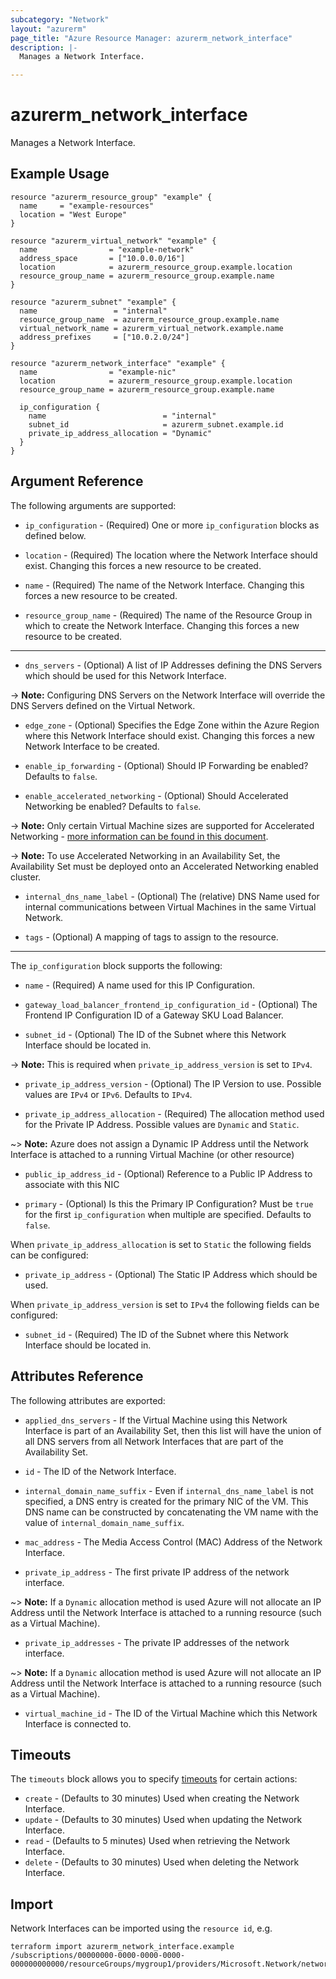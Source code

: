 ```yaml
---
subcategory: "Network"
layout: "azurerm"
page_title: "Azure Resource Manager: azurerm_network_interface"
description: |-
  Manages a Network Interface.

---
```


# azurerm_network_interface

Manages a Network Interface.

## Example Usage

```hcl
resource "azurerm_resource_group" "example" {
  name     = "example-resources"
  location = "West Europe"
}

resource "azurerm_virtual_network" "example" {
  name                = "example-network"
  address_space       = ["10.0.0.0/16"]
  location            = azurerm_resource_group.example.location
  resource_group_name = azurerm_resource_group.example.name
}

resource "azurerm_subnet" "example" {
  name                 = "internal"
  resource_group_name  = azurerm_resource_group.example.name
  virtual_network_name = azurerm_virtual_network.example.name
  address_prefixes     = ["10.0.2.0/24"]
}

resource "azurerm_network_interface" "example" {
  name                = "example-nic"
  location            = azurerm_resource_group.example.location
  resource_group_name = azurerm_resource_group.example.name

  ip_configuration {
    name                          = "internal"
    subnet_id                     = azurerm_subnet.example.id
    private_ip_address_allocation = "Dynamic"
  }
}
```

## Argument Reference

The following arguments are supported:

* `ip_configuration` - (Required) One or more `ip_configuration` blocks as defined below.

* `location` - (Required) The location where the Network Interface should exist. Changing this forces a new resource to be created.

* `name` - (Required) The name of the Network Interface. Changing this forces a new resource to be created.

* `resource_group_name` - (Required) The name of the Resource Group in which to create the Network Interface. Changing this forces a new resource to be created.

---

* `dns_servers` - (Optional) A list of IP Addresses defining the DNS Servers which should be used for this Network Interface.

-> **Note:** Configuring DNS Servers on the Network Interface will override the DNS Servers defined on the Virtual Network.

* `edge_zone` - (Optional) Specifies the Edge Zone within the Azure Region where this Network Interface should exist. Changing this forces a new Network Interface to be created.

* `enable_ip_forwarding` - (Optional) Should IP Forwarding be enabled? Defaults to `false`.

* `enable_accelerated_networking` - (Optional) Should Accelerated Networking be enabled? Defaults to `false`.

-> **Note:** Only certain Virtual Machine sizes are supported for Accelerated Networking - [more information can be found in this document](https://docs.microsoft.com/azure/virtual-network/create-vm-accelerated-networking-cli).

-> **Note:** To use Accelerated Networking in an Availability Set, the Availability Set must be deployed onto an Accelerated Networking enabled cluster.

* `internal_dns_name_label` - (Optional) The (relative) DNS Name used for internal communications between Virtual Machines in the same Virtual Network.

* `tags` - (Optional) A mapping of tags to assign to the resource.

---

The `ip_configuration` block supports the following:

* `name` - (Required) A name used for this IP Configuration.

* `gateway_load_balancer_frontend_ip_configuration_id` - (Optional) The Frontend IP Configuration ID of a Gateway SKU Load Balancer.

* `subnet_id` - (Optional) The ID of the Subnet where this Network Interface should be located in.

-> **Note:** This is required when `private_ip_address_version` is set to `IPv4`.

* `private_ip_address_version` - (Optional) The IP Version to use. Possible values are `IPv4` or `IPv6`. Defaults to `IPv4`.

* `private_ip_address_allocation` - (Required) The allocation method used for the Private IP Address. Possible values are `Dynamic` and `Static`.

~> **Note:** Azure does not assign a Dynamic IP Address until the Network Interface is attached to a running Virtual Machine (or other resource)

* `public_ip_address_id` - (Optional) Reference to a Public IP Address to associate with this NIC

* `primary` - (Optional) Is this the Primary IP Configuration? Must be `true` for the first `ip_configuration` when multiple are specified. Defaults to `false`.

When `private_ip_address_allocation` is set to `Static` the following fields can be configured:

* `private_ip_address` - (Optional) The Static IP Address which should be used.

When `private_ip_address_version` is set to `IPv4` the following fields can be configured:

* `subnet_id` - (Required) The ID of the Subnet where this Network Interface should be located in.

## Attributes Reference

The following attributes are exported:

* `applied_dns_servers` - If the Virtual Machine using this Network Interface is part of an Availability Set, then this list will have the union of all DNS servers from all Network Interfaces that are part of the Availability Set.

* `id` - The ID of the Network Interface.

* `internal_domain_name_suffix` - Even if `internal_dns_name_label` is not specified, a DNS entry is created for the primary NIC of the VM. This DNS name can be constructed by concatenating the VM name with the value of `internal_domain_name_suffix`.

* `mac_address` - The Media Access Control (MAC) Address of the Network Interface.

* `private_ip_address` - The first private IP address of the network interface.

~> **Note:** If a `Dynamic` allocation method is used Azure will not allocate an IP Address until the Network Interface is attached to a running resource (such as a Virtual Machine).

* `private_ip_addresses` - The private IP addresses of the network interface.

~> **Note:** If a `Dynamic` allocation method is used Azure will not allocate an IP Address until the Network Interface is attached to a running resource (such as a Virtual Machine).

* `virtual_machine_id` - The ID of the Virtual Machine which this Network Interface is connected to.

## Timeouts

The `timeouts` block allows you to specify [timeouts](https://www.terraform.io/docs/configuration/resources.html#timeouts) for certain actions:

* `create` - (Defaults to 30 minutes) Used when creating the Network Interface.
* `update` - (Defaults to 30 minutes) Used when updating the Network Interface.
* `read` - (Defaults to 5 minutes) Used when retrieving the Network Interface.
* `delete` - (Defaults to 30 minutes) Used when deleting the Network Interface.

## Import

Network Interfaces can be imported using the `resource id`, e.g.

```shell
terraform import azurerm_network_interface.example /subscriptions/00000000-0000-0000-0000-000000000000/resourceGroups/mygroup1/providers/Microsoft.Network/networkInterfaces/nic1
```

